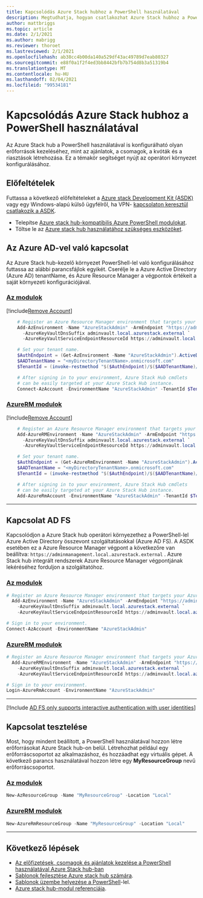 ```yaml
---
title: Kapcsolódás Azure Stack hubhoz a PowerShell használatával
description: Megtudhatja, hogyan csatlakozhat Azure Stack hubhoz a PowerShell-lel.
author: mattbriggs
ms.topic: article
ms.date: 2/1/2021
ms.author: mabrigg
ms.reviewer: thoroet
ms.lastreviewed: 2/1/2021
ms.openlocfilehash: ab38cc4b00da140a529df43ac49789d7eab80327
ms.sourcegitcommit: e88f0a1f2f4ed3bb8442bfb7b754d8b3a51319b4
ms.translationtype: MT
ms.contentlocale: hu-HU
ms.lasthandoff: 02/04/2021
ms.locfileid: "99534181"
---
```

# <a name="connect-to-azure-stack-hub-with-powershell"></a>Kapcsolódás Azure Stack hubhoz a PowerShell használatával

Az Azure Stack hub a PowerShell használatával is konfigurálható olyan erőforrások kezeléséhez, mint az ajánlatok, a csomagok, a kvóták és a riasztások létrehozása. Ez a témakör segítséget nyújt az operátori környezet konfigurálásához.

## <a name="prerequisites"></a>Előfeltételek

Futtassa a következő előfeltételeket a [Azure stack Development Kit (ASDK)](../asdk/asdk-connect.md#connect-with-rdp) vagy egy Windows-alapú külső ügyfélről, ha VPN- [kapcsolaton keresztül csatlakozik a ASDK](../asdk/asdk-connect.md#connect-with-vpn).

- Telepítse [Azure stack hub-kompatibilis Azure PowerShell modulokat](powershell-install-az-module.md).  
- Töltse le az [Azure stack hub használatához szükséges eszközöket](azure-stack-powershell-download.md).  

## <a name="connect-with-azure-ad"></a>Az Azure AD-vel való kapcsolat

Az Azure Stack hub-kezelő környezet PowerShell-lel való konfigurálásához futtassa az alábbi parancsfájlok egyikét. Cserélje le a Azure Active Directory (Azure AD) tenantName, és Azure Resource Manager a végpontok értékeit a saját környezeti konfigurációjával.

### <a name="az-modules"></a>[Az modulok](#tab/az1)

[!include[Remove Account](../includes/remove-account-az.md)]

```powershell  
    # Register an Azure Resource Manager environment that targets your Azure Stack Hub instance. Get your Azure Resource Manager endpoint value from your service provider.
    Add-AzEnvironment -Name "AzureStackAdmin" -ArmEndpoint "https://adminmanagement.local.azurestack.external" `
      -AzureKeyVaultDnsSuffix adminvault.local.azurestack.external `
      -AzureKeyVaultServiceEndpointResourceId https://adminvault.local.azurestack.external

    # Set your tenant name.
    $AuthEndpoint = (Get-AzEnvironment -Name "AzureStackAdmin").ActiveDirectoryAuthority.TrimEnd('/')
    $AADTenantName = "<myDirectoryTenantName>.onmicrosoft.com"
    $TenantId = (invoke-restmethod "$($AuthEndpoint)/$($AADTenantName)/.well-known/openid-configuration").issuer.TrimEnd('/').Split('/')[-1]

    # After signing in to your environment, Azure Stack Hub cmdlets
    # can be easily targeted at your Azure Stack Hub instance.
    Connect-AzAccount -EnvironmentName "AzureStackAdmin" -TenantId $TenantId
```
### <a name="azurerm-modules"></a>[AzureRM modulok](#tab/azurerm1)

[!include[Remove Account](../includes/remove-account-azurerm.md)]

```powershell  
    # Register an Azure Resource Manager environment that targets your Azure Stack Hub instance. Get your Azure Resource Manager endpoint value from your service provider.
    Add-AzureRMEnvironment -Name "AzureStackAdmin" -ArmEndpoint "https://adminmanagement.local.azurestack.external" `
      -AzureKeyVaultDnsSuffix adminvault.local.azurestack.external `
      -AzureKeyVaultServiceEndpointResourceId https://adminvault.local.azurestack.external

    # Set your tenant name.
    $AuthEndpoint = (Get-AzureRmEnvironment -Name "AzureStackAdmin").ActiveDirectoryAuthority.TrimEnd('/')
    $AADTenantName = "<myDirectoryTenantName>.onmicrosoft.com"
    $TenantId = (invoke-restmethod "$($AuthEndpoint)/$($AADTenantName)/.well-known/openid-configuration").issuer.TrimEnd('/').Split('/')[-1]

    # After signing in to your environment, Azure Stack Hub cmdlets
    # can be easily targeted at your Azure Stack Hub instance.
    Add-AzureRmAccount -EnvironmentName "AzureStackAdmin" -TenantId $TenantId
```

---


## <a name="connect-with-ad-fs"></a>Kapcsolat AD FS

Kapcsolódjon a Azure Stack hub operátori környezethez a PowerShell-lel Azure Active Directory összevont szolgáltatásokkal (Azure AD FS). A ASDK esetében ez a Azure Resource Manager végpont a következőre van beállítva: `https://adminmanagement.local.azurestack.external` . Azure Stack hub integrált rendszerek Azure Resource Manager végpontjának lekéréséhez forduljon a szolgáltatóhoz.

### <a name="az-modules"></a>[Az modulok](#tab/az2)

  ```powershell  
  # Register an Azure Resource Manager environment that targets your Azure Stack Hub instance. Get your Azure Resource Manager endpoint value from your service provider.
    Add-AzEnvironment -Name "AzureStackAdmin" -ArmEndpoint "https://adminmanagement.local.azurestack.external" `
      -AzureKeyVaultDnsSuffix adminvault.local.azurestack.external `
      -AzureKeyVaultServiceEndpointResourceId https://adminvault.local.azurestack.external

  # Sign in to your environment.
  Connect-AzAccount -EnvironmentName "AzureStackAdmin"
  ```

### <a name="azurerm-modules"></a>[AzureRM modulok](#tab/azurerm2)

```powershell  
# Register an Azure Resource Manager environment that targets your Azure Stack Hub instance. Get your Azure Resource Manager endpoint value from your service provider.
  Add-AzureRMEnvironment -Name "AzureStackAdmin" -ArmEndpoint "https://adminmanagement.local.azurestack.external" `
    -AzureKeyVaultDnsSuffix adminvault.local.azurestack.external `
    -AzureKeyVaultServiceEndpointResourceId https://adminvault.local.azurestack.external

# Sign in to your environment.
Login-AzureRmAccount -EnvironmentName "AzureStackAdmin"
```

---

[!Include [AD FS only supports interactive authentication with user identities](../includes/note-powershell-adfs.md)]

## <a name="test-the-connectivity"></a>Kapcsolat tesztelése

Most, hogy mindent beállított, a PowerShell használatával hozzon létre erőforrásokat Azure Stack hub-on belül. Létrehozhat például egy erőforráscsoportot az alkalmazáshoz, és hozzáadhat egy virtuális gépet. A következő parancs használatával hozzon létre egy **MyResourceGroup** nevű erőforráscsoportot.

### <a name="az-modules"></a>[Az modulok](#tab/az3)
```powershell  
New-AzResourceGroup -Name "MyResourceGroup" -Location "Local"
```

### <a name="azurerm-modules"></a>[AzureRM modulok](#tab/azurerm3)

```powershell  
New-AzureRmResourceGroup -Name "MyResourceGroup" -Location "Local"
```

---


## <a name="next-steps"></a>Következő lépések

- [Az előfizetések, csomagok és ajánlatok kezelése a PowerShell használatával Azure Stack hub-ban](azure-stack-powershell-plan-offer.md)
- [Sablonok fejlesztése Azure stack hub számára](../user/azure-stack-develop-templates.md).
- [Sablonok üzembe helyezése a PowerShell](../user/azure-stack-deploy-template-powershell.md)-lel.
- [Azure stack hub-modul referenciája](/powershell/azure/azure-stack/overview).
